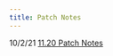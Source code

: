 ```yaml
---
title: Patch Notes
---
```


10/2/21 [11.20 Patch Notes](https://tonneh.github.io/GitHub-Pages-Project/updates/11.20%20patch%20notes.html)
